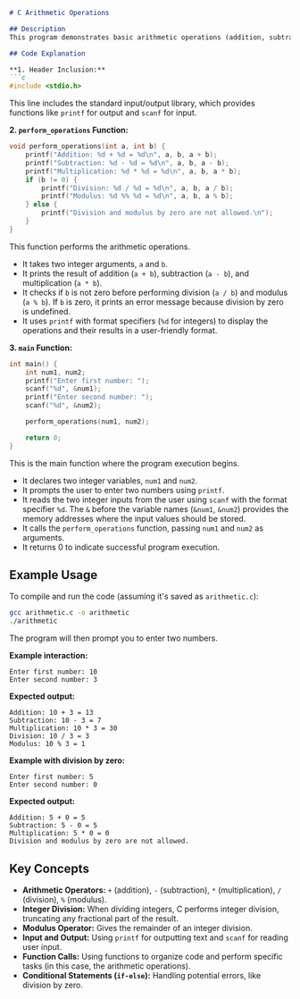 ```markdown
# C Arithmetic Operations

## Description
This program demonstrates basic arithmetic operations (addition, subtraction, multiplication, division, and modulus) in C. It takes two integer inputs from the user and performs these operations, displaying the results.

## Code Explanation

**1. Header Inclusion:**
```c
#include <stdio.h>
```
This line includes the standard input/output library, which provides functions like `printf` for output and `scanf` for input.

**2. `perform_operations` Function:**
```c
void perform_operations(int a, int b) {
    printf("Addition: %d + %d = %d\n", a, b, a + b);
    printf("Subtraction: %d - %d = %d\n", a, b, a - b);
    printf("Multiplication: %d * %d = %d\n", a, b, a * b);
    if (b != 0) {
        printf("Division: %d / %d = %d\n", a, b, a / b);
        printf("Modulus: %d %% %d = %d\n", a, b, a % b);
    } else {
        printf("Division and modulus by zero are not allowed.\n");
    }
}
```
This function performs the arithmetic operations.

*   It takes two integer arguments, `a` and `b`.
*   It prints the result of addition (`a + b`), subtraction (`a - b`), and multiplication (`a * b`).
*   It checks if `b` is not zero before performing division (`a / b`) and modulus (`a % b`). If `b` is zero, it prints an error message because division by zero is undefined.
*   It uses `printf` with format specifiers (`%d` for integers) to display the operations and their results in a user-friendly format.

**3. `main` Function:**
```c
int main() {
    int num1, num2;
    printf("Enter first number: ");
    scanf("%d", &num1);
    printf("Enter second number: ");
    scanf("%d", &num2);

    perform_operations(num1, num2);

    return 0;
}
```
This is the main function where the program execution begins.

*   It declares two integer variables, `num1` and `num2`.
*   It prompts the user to enter two numbers using `printf`.
*   It reads the two integer inputs from the user using `scanf` with the format specifier `%d`.  The `&` before the variable names (`&num1`, `&num2`) provides the memory addresses where the input values should be stored.
*   It calls the `perform_operations` function, passing `num1` and `num2` as arguments.
*   It returns 0 to indicate successful program execution.

## Example Usage

To compile and run the code (assuming it's saved as `arithmetic.c`):

```bash
gcc arithmetic.c -o arithmetic
./arithmetic
```

The program will then prompt you to enter two numbers.

**Example interaction:**

```
Enter first number: 10
Enter second number: 3
```

**Expected output:**

```
Addition: 10 + 3 = 13
Subtraction: 10 - 3 = 7
Multiplication: 10 * 3 = 30
Division: 10 / 3 = 3
Modulus: 10 % 3 = 1
```

**Example with division by zero:**

```
Enter first number: 5
Enter second number: 0
```

**Expected output:**

```
Addition: 5 + 0 = 5
Subtraction: 5 - 0 = 5
Multiplication: 5 * 0 = 0
Division and modulus by zero are not allowed.
```

## Key Concepts

*   **Arithmetic Operators:**  `+` (addition), `-` (subtraction), `*` (multiplication), `/` (division), `%` (modulus).
*   **Integer Division:** When dividing integers, C performs integer division, truncating any fractional part of the result.
*   **Modulus Operator:**  Gives the remainder of an integer division.
*   **Input and Output:** Using `printf` for outputting text and `scanf` for reading user input.
*   **Function Calls:**  Using functions to organize code and perform specific tasks (in this case, the arithmetic operations).
*   **Conditional Statements (`if-else`):**  Handling potential errors, like division by zero.

```